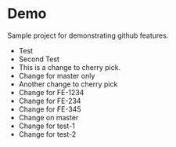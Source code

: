 # Demo

Sample project for demonstrating github features.

- Test
- Second Test
- This is a change to cherry pick.
- Change for master only
- Another change to cherry pick
- Change for FE-1234
- Change for FE-234
- Change for FE-345
- Change on master
- Change for test-1
- Change for test-2
